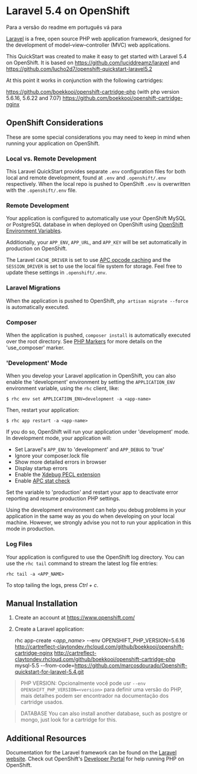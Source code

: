 # Laravel 5.4 on OpenShift #
Para a versão do readme em português vá para

[Laravel](http://laravel.com/) is a free, open source PHP web application framework,
designed for the development of model–view–controller (MVC) web applications.

This QuickStart was created to make it easy to get started with Laravel 5.4 on
OpenShift. It is based on https://github.com/luciddreamz/laravel
and https://github.com/lucho2d7/openshift-quickstart-laravel5.2

At this point it works in conjunction with the following cartridges:

https://github.com/boekkooi/openshift-cartridge-php (with php version 5.6.16, 5.6.22 and 7.07) https://github.com/boekkooi/openshift-cartridge-nginx


## OpenShift Considerations ##
These are some special considerations you may need to keep in mind when
running your application on OpenShift.

### Local vs. Remote Development ###
This Laravel QuickStart provides separate `.env` configuration files for both local and
remote development, found at `.env` and `.openshift/.env` respectively. When the local
repo is pushed to OpenShift `.env` is overwritten with the `.openshift/.env` file.

### Remote Development ###
Your application is configured to automatically use your OpenShift MySQL or PostgreSQL
database in when deployed on OpenShift using [OpenShift Environment Variables](https://developers.openshift.com/en/managing-environment-variables.html).

Additionally, your `APP_ENV`, `APP_URL`, and `APP_KEY` will be set automatically in
production on OpenShift.

The Laravel `CACHE_DRIVER` is set to use [APC opcode caching](http://php.net/manual/en/book.apc.php)
and the `SESSION_DRIVER` is set to use the local file system for storage. Feel
free to update these settings in `.openshift/.env`.

### Laravel Migrations ###
When the application is pushed to OpenShift, `php artisan migrate --force` is automatically executed.

### Composer ###
When the application is pushed, `composer install` is automatically executed over the root directory. See [PHP Markers](https://developers.openshift.com/en/php-markers.html) for more details on the 'use_composer' marker.

### 'Development' Mode ###
When you develop your Laravel application in OpenShift, you can also enable the
'development' environment by setting the `APPLICATION_ENV` environment variable,
using the `rhc` client, like:

```
$ rhc env set APPLICATION_ENV=development -a <app-name>
```

Then, restart your application:

```
$ rhc app restart -a <app-name>
```

If you do so, OpenShift will run your application under 'development' mode.
In development mode, your application will:

* Set Laravel's `APP_ENV` to 'development' and `APP_DEBUG` to 'true'
* Ignore your composer.lock file
* Show more detailed errors in browser
* Display startup errors
* Enable the [Xdebug PECL extension](http://xdebug.org/)
* Enable [APC stat check](http://php.net/manual/en/apc.configuration.php#ini.apc.stat)

Set the variable to 'production' and restart your app to deactivate error reporting
and resume production PHP settings.

Using the development environment can help you debug problems in your application
in the same way as you do when developing on your local machine. However, we strongly
advise you not to run your application in this mode in production.

### Log Files ###
Your application is configured to use the OpenShift log directory. You can use the
`rhc tail` command to stream the latest log file entries:

```
rhc tail -a <APP_NAME>
```

To stop tailing the logs, press *Ctrl + c*.

## Manual Installation ##

1. Create an account at https://www.openshift.com/

1. Create a Laravel application:


    rhc app-create <_app_name_> --env OPENSHIFT_PHP_VERSION=5.6.16 http://cartreflect-claytondev.rhcloud.com/github/boekkooi/openshift-cartridge-nginx http://cartreflect-claytondev.rhcloud.com/github/boekkooi/openshift-cartridge-php mysql-5.5 --from-code=https://github.com/marcosdourado/Openshift-quickstart-for-laravel-5.4.git

  > PHP VERSION: Opcionalmente você pode usr `--env OPENSHIFT_PHP_VERSION=<version>` para definir uma versão do PHP, mais detalhes podem ser encontrador na documentação dos cartridge  usados.

  >DATABASE You can also install another database, such as postgre or mongo, just look for a cartridge for this.

## Additional Resources ##
Documentation for the Laravel framework can be found on the [Laravel website](http://laravel.com/docs). Check
out OpenShift's [Developer Portal](https://developers.openshift.com/en/php-overview.html) for help running PHP on OpenShift.
